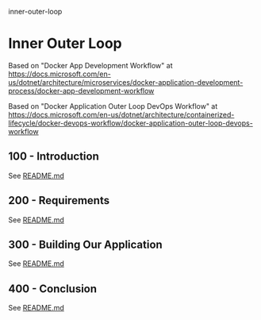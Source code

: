 inner-outer-loop
# Inner Outer Loop

Based on "Docker App Development Workflow" at https://docs.microsoft.com/en-us/dotnet/architecture/microservices/docker-application-development-process/docker-app-development-workflow

Based on "Docker Application Outer Loop DevOps Workflow" at https://docs.microsoft.com/en-us/dotnet/architecture/containerized-lifecycle/docker-devops-workflow/docker-application-outer-loop-devops-workflow

## 100 - Introduction

See [README.md](./100/README.md)

## 200 - Requirements

See [README.md](./200/README.md)

## 300 - Building Our Application

See [README.md](./300/README.md)

## 400 - Conclusion

See [README.md](./400/README.md)
